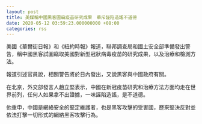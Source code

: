 ```yaml
---
layout: post
title: 美媒稱中國黑客圖竊疫苗研究成果　華斥誣陷造謠不道德
date: 2020-05-12 03:59:23.000000000 +08:00
categories: rss
---
```


美國《華爾街日報》和《紐約時報》報道，聯邦調查局和國土安全部準備發出警告，稱中國黑客試圖竊取美國對新型冠狀病毒疫苗的研究成果，以及治療和檢測方法。

報道引述官員說，相關警告將於日內發出，又說黑客與中國政府有關。

在北京，外交部發言人趙立堅表示，中國在新冠疫苗研究和治療方法方面均走在世界前列，任何人如果拿不出證據，一味誣陷造謠，是不道德。

他重申，中國是網絡安全的堅定維護者，也是黑客攻擊的受害國，歷來堅決反對並依法打擊一切形式的網絡黑客攻擊行為。
